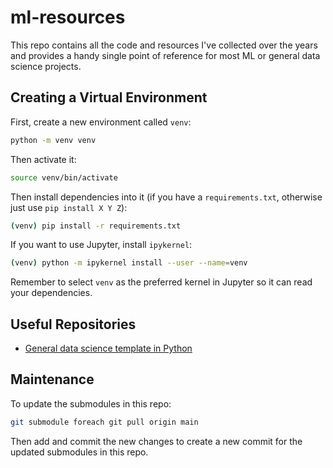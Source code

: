 # ml-resources

This repo contains all the code and resources I've collected over the years and provides a handy single point 
of reference for most ML or general data science projects. 

## Creating a Virtual Environment

First, create a new environment called `venv`:

```bash
python -m venv venv
```

Then activate it:

```bash
source venv/bin/activate
```

Then install dependencies into it (if you have a `requirements.txt`, otherwise just use `pip install X Y Z`):

```bash
(venv) pip install -r requirements.txt
```

If you want to use Jupyter, install `ipykernel`:

```bash
(venv) python -m ipykernel install --user --name=venv
```

Remember to select `venv` as the preferred kernel in Jupyter so it can read your dependencies.

## Useful Repositories

- [General data science template in Python](https://github.com/harrybaines/data-science-template)

## Maintenance

To update the submodules in this repo:

```bash
git submodule foreach git pull origin main
```

Then add and commit the new changes to create a new commit for the updated submodules in this 
repo.
